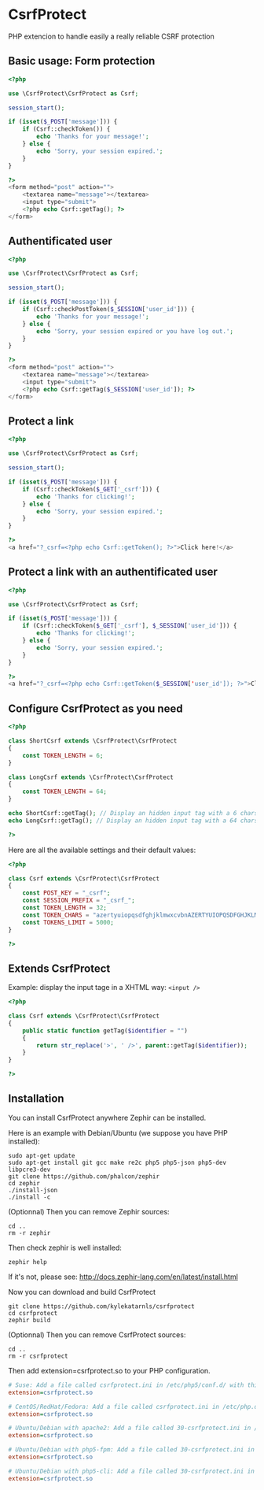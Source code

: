 # CsrfProtect

PHP extencion to handle easily a really reliable CSRF protection

## Basic usage: Form protection

```php
<?php

use \CsrfProtect\CsrfProtect as Csrf;

session_start();

if (isset($_POST['message'])) {
    if (Csrf::checkToken()) {
        echo 'Thanks for your message!';
    } else {
        echo 'Sorry, your session expired.';
    }
}

?>
<form method="post" action="">
    <textarea name="message"></textarea>
    <input type="submit">
    <?php echo Csrf::getTag(); ?>
</form>
```

## Authentificated user

```php
<?php

use \CsrfProtect\CsrfProtect as Csrf;

session_start();

if (isset($_POST['message'])) {
    if (Csrf::checkPostToken($_SESSION['user_id'])) {
        echo 'Thanks for your message!';
    } else {
        echo 'Sorry, your session expired or you have log out.';
    }
}

?>
<form method="post" action="">
    <textarea name="message"></textarea>
    <input type="submit">
    <?php echo Csrf::getTag($_SESSION['user_id']); ?>
</form>
```

## Protect a link

```php
<?php

use \CsrfProtect\CsrfProtect as Csrf;

session_start();

if (isset($_POST['message'])) {
    if (Csrf::checkToken($_GET['_csrf'])) {
        echo 'Thanks for clicking!';
    } else {
        echo 'Sorry, your session expired.';
    }
}

?>
<a href="?_csrf=<?php echo Csrf::getToken(); ?>">Click here!</a>
```

## Protect a link with an authentificated user

```php
<?php

use \CsrfProtect\CsrfProtect as Csrf;

if (isset($_POST['message'])) {
    if (Csrf::checkToken($_GET['_csrf'], $_SESSION['user_id'])) {
        echo 'Thanks for clicking!';
    } else {
        echo 'Sorry, your session expired.';
    }
}

?>
<a href="?_csrf=<?php echo Csrf::getToken($_SESSION['user_id']); ?>">Click here!</a>
```

## Configure CsrfProtect as you need

```php
<?php

class ShortCsrf extends \CsrfProtect\CsrfProtect
{
    const TOKEN_LENGTH = 6;
}

class LongCsrf extends \CsrfProtect\CsrfProtect
{
    const TOKEN_LENGTH = 64;
}

echo ShortCsrf::getTag(); // Display an hidden input tag with a 6 chars token
echo LongCsrf::getTag(); // Display an hidden input tag with a 64 chars token

?>
```

Here are all the available settings and their default values:

```php
<?php

class Csrf extends \CsrfProtect\CsrfProtect
{
    const POST_KEY = "_csrf";
    const SESSION_PREFIX = "_csrf_";
    const TOKEN_LENGTH = 32;
    const TOKEN_CHARS = "azertyuiopqsdfghjklmwxcvbnAZERTYUIOPQSDFGHJKLMWXCVBN1234567890_-";
    const TOKENS_LIMIT = 5000;
}

?>
```

## Extends CsrfProtect

Example: display the input tage in a XHTML way: `<input />`
```php
<?php

class Csrf extends \CsrfProtect\CsrfProtect
{
    public static function getTag($identifier = "")
    {
        return str_replace('>', ' />', parent::getTag($identifier));
    }
}

?>
```


## Installation

You can install CsrfProtect anywhere Zephir can be installed.

Here is an example with Debian/Ubuntu (we suppose you have PHP installed):
```shell
sudo apt-get update
sudo apt-get install git gcc make re2c php5 php5-json php5-dev libpcre3-dev
git clone https://github.com/phalcon/zephir
cd zephir
./install-json
./install -c
```

(Optionnal) Then you can remove Zephir sources:
```shell
cd ..
rm -r zephir
```

Then check zephir is well installed:
```shell
zephir help
```

If it's not, please see: http://docs.zephir-lang.com/en/latest/install.html

Now you can download and build CsrfProtect
```shell
git clone https://github.com/kylekatarnls/csrfprotect
cd csrfprotect
zephir build
```

(Optionnal) Then you can remove CsrfProtect sources:
```shell
cd ..
rm -r csrfprotect
```

Then add extension=csrfprotect.so to your PHP configuration.
```ini
# Suse: Add a file called csrfprotect.ini in /etc/php5/conf.d/ with this content:
extension=csrfprotect.so

# CentOS/RedHat/Fedora: Add a file called csrfprotect.ini in /etc/php.d/ with this content:
extension=csrfprotect.so

# Ubuntu/Debian with apache2: Add a file called 30-csrfprotect.ini in /etc/php5/apache2/conf.d/ with this content:
extension=csrfprotect.so

# Ubuntu/Debian with php5-fpm: Add a file called 30-csrfprotect.ini in /etc/php5/fpm/conf.d/ with this content:
extension=csrfprotect.so

# Ubuntu/Debian with php5-cli: Add a file called 30-csrfprotect.ini in /etc/php5/cli/conf.d/ with this content:
extension=csrfprotect.so
```
